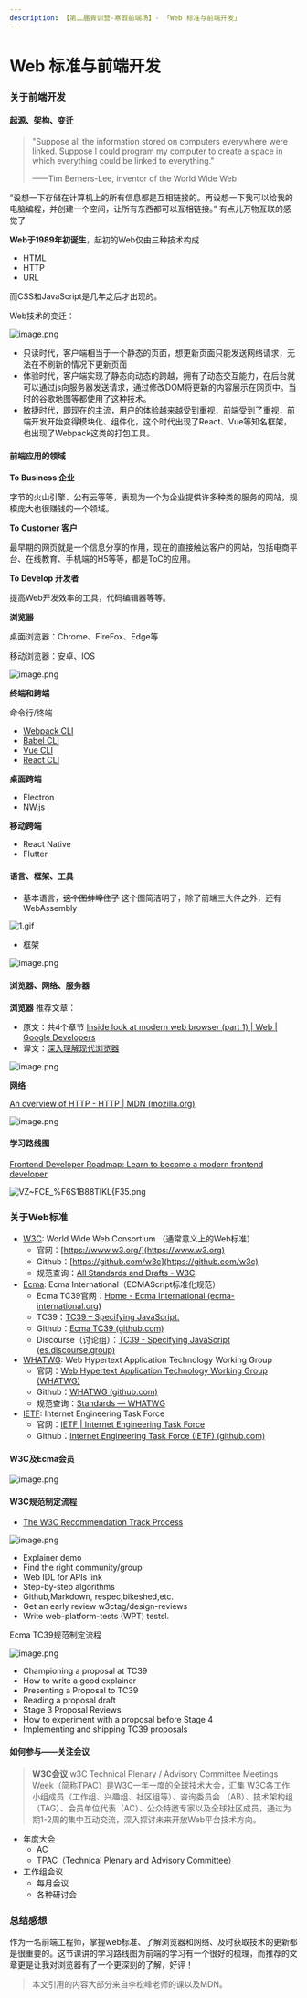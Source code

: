 ```yaml
---
description: 【第二届青训营-寒假前端场】- 「Web 标准与前端开发」
---
```


# Web 标准与前端开发

### 关于前端开发

#### 起源、架构、变迁

> "Suppose all the information stored on computers everywhere were linked. Suppose l could program my computer to create a space in which everything could be linked to everything."
>
> ——Tim Berners-Lee, inventor of the World Wide Web

“设想一下存储在计算机上的所有信息都是互相链接的。再设想一下我可以给我的电脑编程，并创建一个空间，让所有东西都可以互相链接。” 有点儿万物互联的感觉了

**Web于1989年初诞生**，起初的Web仅由三种技术构成

* HTML
* HTTP
* URL

而CSS和JavaScript是几年之后才出现的。

Web技术的变迁：

![image.png](https://p3-juejin.byteimg.com/tos-cn-i-k3u1fbpfcp/58d7d580688b47b1a24fb357c3da429c\~tplv-k3u1fbpfcp-zoom-1.image)

* 只读时代，客户端相当于一个静态的页面，想更新页面只能发送网络请求，无法在不刷新的情况下更新页面
* 体验时代，客户端实现了静态向动态的跨越，拥有了动态交互能力，在后台就可以通过js向服务器发送请求，通过修改DOM将更新的内容展示在网页中。当时的谷歌地图等都使用了这种技术。
* 敏捷时代，即现在的主流，用户的体验越来越受到重视，前端受到了重视，前端开发开始变得模块化、组件化，这个时代出现了React、Vue等知名框架，也出现了Webpack这类的打包工具。

#### 前端应用的领域

**To Business 企业**

字节的火山引擎、公有云等等，表现为一个为企业提供许多种类的服务的网站，规模庞大也很赚钱的一个领域。

**To Customer 客户**

最早期的网页就是一个信息分享的作用，现在的直接触达客户的网站，包括电商平台、在线教育、手机端的H5等等，都是ToC的应用。

**To Develop 开发者**

提高Web开发效率的工具，代码编辑器等等。

**浏览器**

桌面浏览器：Chrome、FireFox、Edge等

移动浏览器：安卓、IOS

![image.png](https://p3-juejin.byteimg.com/tos-cn-i-k3u1fbpfcp/8e140473202645999232469856fdca3c\~tplv-k3u1fbpfcp-zoom-1.image)

**终端和跨端**

命令行/终端

* [Webpack CLI](https://webpack.docschina.org/api/cli/)
* [Babel CLI](https://www.babeljs.cn/docs/babel-cli)
* [Vue CLI](https://cli.vuejs.org/zh/guide/)
* [React CLI](https://create-react-app.dev)

**桌面跨端**

* Electron
* NW.js

**移动跨端**

* React Native
* Flutter

#### 语言、框架、工具

* 基本语言，~~这个图蚌埠住了~~ 这个图简洁明了，除了前端三大件之外，还有WebAssembly

![1.gif](https://p3-juejin.byteimg.com/tos-cn-i-k3u1fbpfcp/c1c15977cef94ef4abde7098d511eda0\~tplv-k3u1fbpfcp-zoom-1.image)

* 框架

![image.png](https://p3-juejin.byteimg.com/tos-cn-i-k3u1fbpfcp/9bbc3b8479ca415f92e9207abb9dbf8b\~tplv-k3u1fbpfcp-zoom-1.image)

#### 浏览器、网络、服务器

**浏览器** 推荐文章：

* 原文：共4个章节 [Inside look at modern web browser (part 1) | Web | Google Developers](https://developers.google.com/web/updates/2018/09/inside-browser-part1)
* 译文：[深入理解现代浏览器](https://blog.csdn.net/qiwoo\_weekly/article/details/92808161)

![image.png](https://p3-juejin.byteimg.com/tos-cn-i-k3u1fbpfcp/17e3df475b36424fa57685a2c7a761bf\~tplv-k3u1fbpfcp-zoom-1.image)

**网络**

[An overview of HTTP - HTTP | MDN (mozilla.org)](https://developer.mozilla.org/en-US/docs/Web/HTTP/Overview)

![image.png](https://p3-juejin.byteimg.com/tos-cn-i-k3u1fbpfcp/31a2adcd9c024ab9ad75926edc3e34db\~tplv-k3u1fbpfcp-zoom-1.image)

#### 学习路线图

[Frontend Developer Roadmap: Learn to become a modern frontend developer](https://roadmap.sh/frontend)

![VZ\~FCE\_%F6S1B88TIKL{F35.png](https://p3-juejin.byteimg.com/tos-cn-i-k3u1fbpfcp/1bc95578bb4c449cbdec5f5ae8dd89dd\~tplv-k3u1fbpfcp-zoom-1.image)

### 关于Web标准

* [W3C](https://www.w3.org): World Wide Web Consortium （通常意义上的Web标准）
  * 官网：[https://www.w3.org/](https://www.w3.org)
  * Github：[https://github.com/w3c](https://github.com/w3c)
  * 规范查询：[All Standards and Drafts - W3C](https://www.w3.org/TR/)
* [Ecma](https://www.ecma-international.org): Ecma International（ECMAScript标准化规范）
  * Ecma TC39官网：[Home - Ecma International (ecma-international.org)](https://www.ecma-international.org)
  * TC39：[TC39 – Specifying JavaScript.](https://tc39.es)
  * Github：[Ecma TC39 (github.com)](https://github.com/tc39)
  * Discourse（讨论组）：[TC39 - Specifying JavaScript (es.discourse.group)](https://es.discourse.group)
* [WHATWG](https://whatwg.org): Web Hypertext Application Technology Working Group
  * 官网：[Web Hypertext Application Technology Working Group (WHATWG)](https://whatwg.org)
  * Github：[WHATWG (github.com)](https://github.com/whatwg)
  * 规范查询：[Standards — WHATWG](https://spec.whatwg.org)
* [IETF](https://www.ietf.org): Internet Engineering Task Force
  * 官网：[IETF | Internet Engineering Task Force](https://www.ietf.org)
  * Github：[Internet Engineering Task Force (IETF) (github.com)](https://github.com/ietf)

#### W3C及Ecma会员

![image.png](https://p3-juejin.byteimg.com/tos-cn-i-k3u1fbpfcp/d2f9b0b4e98e4eed85ba7c371639eb82\~tplv-k3u1fbpfcp-zoom-1.image)

#### W3C规范制定流程

* [The W3C Recommendation Track Process](https://www.w3.org/2004/02/Process-20040205/tr.html)

![image.png](https://p3-juejin.byteimg.com/tos-cn-i-k3u1fbpfcp/b86499181e2642198da7e523f2d5168e\~tplv-k3u1fbpfcp-zoom-1.image)

* Explainer demo
* Find the right community/group
* Web IDL for APIs link
* Step-by-step algorithms
* Github,Markdown, respec,bikeshed,etc.
* Get an early review w3ctag/design-reviews
* Write web-platform-tests (WPT) testsl.

Ecma TC39规范制定流程

![image.png](https://p3-juejin.byteimg.com/tos-cn-i-k3u1fbpfcp/e2f0332cee904b2eb3b95280629b8e48\~tplv-k3u1fbpfcp-zoom-1.image)

* Championing a proposal at TC39
* How to write a good explainer
* Presenting a Proposal to TC39
* Reading a proposal draft
* Stage 3 Proposal Reviews
* How to experiment with a proposal before Stage 4
* Implementing and shipping TC39 proposals

#### 如何参与——关注会议

> **W3C会议** w3C Technical Plenary / Advisory Committee Meetings Week（简称TPAC）是W3C一年一度的全球技术大会，汇集 W3C各工作小组成员（工作组、兴趣组、社区组等）、咨询委员会 （AB）、技术架构组（TAG）、会员单位代表（AC）、公众特邀专家以及全球社区成员，通过为期1-2周的集中互动交流，深入探讨未来开放Web平台技术方向。

* 年度大会
  * AC
  * TPAC（Technical Plenary and Advisory Committee）
* 工作组会议
  * 每月会议
  * 各种研讨会

### 总结感想

作为一名前端工程师，掌握web标准、了解浏览器和网络、及时获取技术的更新都是很重要的。这节课讲的学习路线图为前端的学习有一个很好的梳理，而推荐的文章更是让我对浏览器有了一个更深刻的了解，好评！

> 本文引用的内容大部分来自李松峰老师的课以及MDN。

